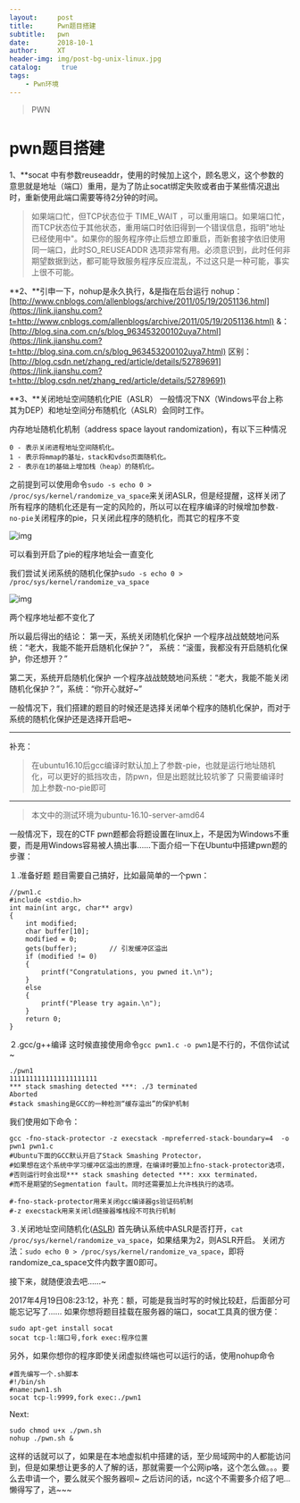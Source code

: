 ```yaml
---
layout:     post
title:      Pwn题目搭建
subtitle:   pwn
date:       2018-10-1
author:     XT
header-img: img/post-bg-unix-linux.jpg
catalog: 	 true
tags:
    - Pwn环境
---
```



>PWN



# pwn题目搭建



1、**socat 中有参数reuseaddr，使用的时候加上这个，顾名思义，这个参数的意思就是地址（端口）重用，是为了防止socat绑定失败或者由于某些情况退出时，重新使用此端口需要等待2分钟的时间。

> 如果端口忙，但TCP状态位于 TIME_WAIT ，可以重用端口。如果端口忙，而TCP状态位于其他状态，重用端口时依旧得到一个错误信息，指明"地址已经使用中"。如果你的服务程序停止后想立即重启，而新套接字依旧使用同一端口，此时SO_REUSEADDR 选项非常有用。必须意识到，此时任何非期望数据到达，都可能导致服务程序反应混乱，不过这只是一种可能，事实上很不可能。

**2、**引申一下，nohup是永久执行，&是指在后台运行
nohup：[http://www.cnblogs.com/allenblogs/archive/2011/05/19/2051136.html](https://link.jianshu.com?t=http://www.cnblogs.com/allenblogs/archive/2011/05/19/2051136.html)
&：[http://blog.sina.com.cn/s/blog_963453200102uya7.html](https://link.jianshu.com?t=http://blog.sina.com.cn/s/blog_963453200102uya7.html)
区别：[http://blog.csdn.net/zhang_red/article/details/52789691](https://link.jianshu.com?t=http://blog.csdn.net/zhang_red/article/details/52789691)

**3、**关闭地址空间随机化PIE（ASLR）
一般情况下NX（Windows平台上称其为DEP）和地址空间分布随机化（ASLR）会同时工作。

内存地址随机化机制（address space layout randomization)，有以下三种情况

```
0 - 表示关闭进程地址空间随机化。
1 - 表示将mmap的基址，stack和vdso页面随机化。
2 - 表示在1的基础上增加栈（heap）的随机化。
```

之前提到可以使用命令`sudo -s echo 0 > /proc/sys/kernel/randomize_va_space`来关闭ASLR，但是经提醒，这样关闭了所有程序的随机化还是有一定的风险的，所以可以在程序编译的时候增加参数`-no-pie`关闭程序的pie，只关闭此程序的随机化，而其它的程序不变

 

![img](https://raw.githubusercontent.com/xineting/xineting.github.io/master/img/b2.bmp)

可以看到开启了pie的程序地址会一直变化

我们尝试关闭系统的随机化保护`sudo -s echo 0 > /proc/sys/kernel/randomize_va_space`

 

![img](https://raw.githubusercontent.com/xineting/xineting.github.io/master/img/b3.bmp)

两个程序地址都不变化了

所以最后得出的结论：
第一天，系统关闭随机化保护
一个程序战战兢兢地问系统：“老大，我能不能开启随机化保护？”，
系统：“滚蛋，我都没有开启随机化保护，你还想开？”

第二天，系统开启随机化保护
一个程序战战兢兢地问系统：“老大，我能不能关闭随机化保护？”，系统：“你开心就好~”

一般情况下，我们搭建的题目的时候还是选择关闭单个程序的随机化保护，而对于系统的随机化保护还是选择开启吧~

------

补充：

> 在ubuntu16.10后gcc编译时默认加上了参数-pie，也就是运行地址随机化，可以更好的抵挡攻击，防pwn，但是出题就比较坑爹了
> 只需要编译时加上参数-no-pie即可

------

> 本文中的测试环境为ubuntu-16.10-server-amd64

一般情况下，现在的CTF pwn题都会将题设置在linux上，不是因为Windows不重要，而是用Windows容易被人搞出事……下面介绍一下在Ubuntu中搭建pwn题的步骤：

１.准备好题
题目需要自己搞好，比如最简单的一个pwn：

```
//pwn1.c
#include <stdio.h>
int main(int argc, char** argv)
{
    int modified;
    char buffer[10];
    modified = 0;
    gets(buffer);        // 引发缓冲区溢出
    if (modified != 0)
    {
        printf("Congratulations, you pwned it.\n");
    }
    else
    {
        printf("Please try again.\n");
    }
    return 0;
}
```

２.gcc/g++编译
这时候直接使用命令`gcc pwn1.c -o pwn1`是不行的，不信你试试~

```
./pwn1
1111111111111111111111
*** stack smashing detected ***: ./3 terminated
Aborted
#stack smashing是GCC的一种检测“缓存溢出”的保护机制
```

我们使用如下命令：

```
gcc -fno-stack-protector -z execstack -mpreferred-stack-boundary=4  -o pwn1 pwn1.c
#Ubuntu下面的GCC默认开启了Stack Smashing Protector，
#如果想在这个系统中学习缓冲区溢出的原理，在编译时要加上fno-stack-protector选项，
#否则运行时会出现*** stack smashing detected ***: xxx terminated，
#而不是期望的Segmentation fault。同时还需要加上允许栈执行的选项。

#-fno-stack-protector用来关闭gcc编译器gs验证码机制
#-z execstack用来关闭ld链接器堆栈段不可执行机制
```

３.关闭地址空间随机化([ASLR](https://link.jianshu.com?t=http://baike.baidu.com/link?url=0M_Csy1VHlC-gs_wun4cNsbyBiI3znoH-XdUuKGbKOt4j6mVy1CU9h2AmmJ2cXT3NId-ZtTOiddlait6X3lekK))
首先确认系统中ASLR是否打开，`cat /proc/sys/kernel/randomize_va_space`，如果结果为2，则ASLR开启。
关闭方法：`sudo echo 0 > /proc/sys/kernel/randomize_va_space`，即将randomize_ca_space文件内数字置0即可。

接下来，就随便浪去吧……~

2017年4月19日08:23:12，补充：额，可能是我当时写的时候比较赶，后面部分可能忘记写了……
如果你想将题目挂载在服务器的端口，socat工具真的很方便：

```
sudo apt-get install socat
socat tcp-l:端口号,fork exec:程序位置
```

另外，如果你想你的程序即使关闭虚拟终端也可以运行的话，使用nohup命令

```
#首先编写一个.sh脚本
#!/bin/sh
#name:pwn1.sh
socat tcp-l:9999,fork exec:./pwn1
```

Next:

```
sudo chmod u+x ./pwn.sh
nohup ./pwn.sh &
```

这样的话就可以了，如果是在本地虚拟机中搭建的话，至少局域网中的人都能访问到，但是如果想让更多的人了解的话，那就需要一个公网ip咯，这个怎么做。。。要么去申请一个，要么就买个服务器呗~
之后访问的话，nc这个不需要多介绍了吧...懒得写了，逃~~~
